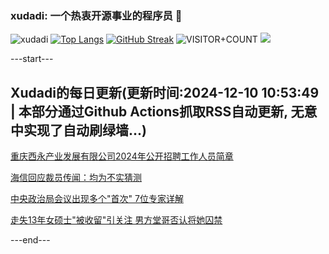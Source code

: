 ### xudadi: 一个热衷开源事业的程序员 👋

![xudadi](https://github-readme-stats-git-masterorgs-github-readme-stats-team.vercel.app/api?username=xudadi)
[![Top Langs](https://github-readme-stats.vercel.app/api/top-langs/?username=xudadi)](https://github.com/anuraghazra/github-readme-stats)
[![GitHub Streak](https://streak-stats.demolab.com?user=xudadi&locale=zh_Hans)](https://git.io/streak-stats)
![VISITOR+COUNT](https://komarev.com/ghpvc/?username=xudadi&label=VISITOR+COUNT)
![](https://raw.githubusercontent.com/xudadi/xudadi/main/assets/github-contribution-grid-snake.svg)


---start---

## Xudadi的每日更新(更新时间:2024-12-10 10:53:49 | 本部分通过Github Actions抓取RSS自动更新, 无意中实现了自动刷绿墙...)

[重庆西永产业发展有限公司2024年公开招聘工作人员简章](https://www.gongkaoleida.com/article/2223971)

[海信回应裁员传闻：均为不实猜测](https://m.163.com/news/article/JJ1J9RJA0534A4SC.html)

[中央政治局会议出现多个"首次" 7位专家详解](https://m.163.com/news/article/JJ0KAE4I0512B07B.html)

[走失13年女硕士"被收留"引关注 男方堂哥否认将她囚禁](https://m.163.com/news/article/JJ0HH1MF053469LG.html)

---end---
